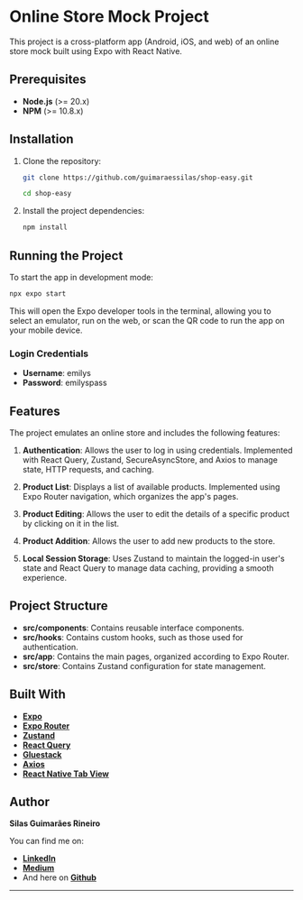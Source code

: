 # Online Store Mock Project

This project is a cross-platform app (Android, iOS, and web) of an online store mock built using Expo with React Native.

## Prerequisites

- **Node.js** (>= 20.x)
- **NPM** (>= 10.8.x)

## Installation

1. Clone the repository:

   ```bash
   git clone https://github.com/guimaraessilas/shop-easy.git
   ```

   ```bash
   cd shop-easy
   ```

2. Install the project dependencies:

   ```bash
   npm install
   ```

## Running the Project

To start the app in development mode:

```bash
npx expo start
```

This will open the Expo developer tools in the terminal, allowing you to select an emulator, run on the web, or scan the QR code to run the app on your mobile device.

### Login Credentials

- **Username**: emilys
- **Password**: emilyspass

## Features

The project emulates an online store and includes the following features:

1. **Authentication**: Allows the user to log in using credentials. Implemented with React Query, Zustand, SecureAsyncStore, and Axios to manage state, HTTP requests, and caching.

2. **Product List**: Displays a list of available products. Implemented using Expo Router navigation, which organizes the app's pages.

3. **Product Editing**: Allows the user to edit the details of a specific product by clicking on it in the list.

4. **Product Addition**: Allows the user to add new products to the store.

5. **Local Session Storage**: Uses Zustand to maintain the logged-in user's state and React Query to manage data caching, providing a smooth experience.

## Project Structure

- **src/components**: Contains reusable interface components.
- **src/hooks**: Contains custom hooks, such as those used for authentication.
- **src/app**: Contains the main pages, organized according to Expo Router.
- **src/store**: Contains Zustand configuration for state management.

## Built With

- **[Expo](https://docs.expo.dev/)**
- **[Expo Router](https://docs.expo.dev/router/introduction/)**
- **[Zustand](https://zustand.docs.pmnd.rs/getting-started/introduction)**
- **[React Query](https://zustand.docs.pmnd.rs/getting-started/introduction)**
- **[Gluestack](https://gluestack.io/ui/docs/home/overview/introduction)**
- **[Axios](https://axios-http.com/docs/intro)**
- **[React Native Tab View](https://reactnavigation.org/docs/tab-view/)**

## Author

**Silas Guimarães Rineiro**

You can find me on:

- **[LinkedIn](https://www.linkedin.com/in/silas-guimar%C3%A3es-65b8b6120/)**
- **[Medium](https://medium.com/@guimaraessilas)**
- And here on **[Github](https://github.com/guimaraessilas)**

---
